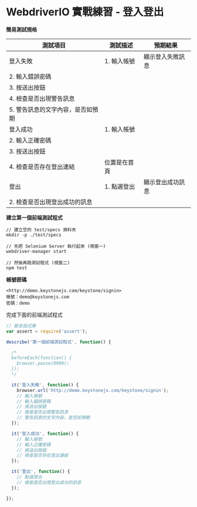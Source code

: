 # WebdriverIO 實戰練習 - 登入登出

**簡易測試規格**

測試項目 | 測試描述 | 預期結果
---------|----------|---------
 登入失敗 | 1. 輸入帳號 | 顯示登入失敗訊息
  | 2. 輸入錯誤密碼 | 
  | 3. 按送出按鈕 | 
  | 4. 檢查是否出現警告訊息 | 
  | 5. 警告訊息的文字內容，是否如預期 | 
 登入成功 | 1. 輸入帳號 | 
  | 2. 輸入正確密碼 | 
  | 3. 按送出按鈕 | 
  | 4. 檢查是否存在登出連結 | 位置是在首頁
 登出 | 1. 點選登出 | 顯示登出成功訊息
  | 2. 檢查是否出現登出成功的訊息 | 

**建立第一個前端測試程式**

```
// 建立空的 test/specs 資料夾
mkdir -p ./test/specs

// 先把 Selenium Server 執行起來 (視窗一)
webdriver-manager start

// 然後再跑測試程式 (視窗二)
npm test
```

**帳號密碼**

```
<http://demo.keystonejs.com/keystone/signin>
帳號：demo@keystonejs.com
密碼：demo
```

完成下面的前端測試程式

```js
// 斷言函式庫
var assert = require('assert');

describe('第一個前端測試程式', function() {

  /*
  beforeEach(function() {
    browser.pause(8000);
  });
  */

  it('登入失敗', function() {
    browser.url('http://demo.keystonejs.com/keystone/signin');
    // 輸入帳號
    // 輸入錯誤密碼
    // 按送出按鈕
    // 檢查是否出現警告訊息
    // 警告訊息的文字內容，是否如預期
  });

  it('登入成功', function() {
    // 輸入帳號
    // 輸入正確密碼
    // 按送出按鈕
    // 檢查是否存在登出連結
  });

  it('登出', function() {
    // 點選登出
    // 檢查是否出現登出成功的訊息
  });

});
```